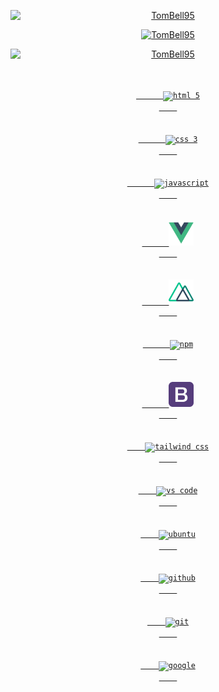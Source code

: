 <p align="center" dir="auto">
  <a target="_blank" rel="noopener noreferrer" href="https://thomasbell.dev/">
    <img 
         src="https://github-readme-stats.vercel.app/api?username=TomBell95&count_private=true&show_icons=true&theme=vue" 
         alt="TomBell95"
         style="max-width: 100%; min-width: 100%;">
  </a>
</p>

<p align="center" dir="auto">
  <a target="_blank" rel="noopener noreferrer" href="https://thomasbell.dev/">
    <img 
         src="https://github-readme-streak-stats.herokuapp.com?user=TomBell95&theme=vue&hide_border=true&date_format=j%20M%5B%20Y%5D" 
         alt="TomBell95" 
         style="max-width: 100%;">
  </a>
</p>

<p align="center" dir="auto">
  <a target="_blank" rel="noopener noreferrer" href="https://thomasbell.dev/">
    <img 
         src="https://github-readme-stats.vercel.app/api/top-langs/?username=TomBell95&layout=compact" 
         alt="TomBell95"
         style="max-width: 100%; min-width: 100%;">
  </a>
</p>

<!-- LANGUAGES -->
<p align="center" dir="auto">
  <code>
    <a 
       target="_blank" 
       rel="noopener noreferrer" href="https://camo.githubusercontent.com/da7acacadecf91d6dc02efcd2be086bb6d78ddff19a1b7a0ab2755a6fda8b1e9/68747470733a2f2f63646e2e6a7364656c6976722e6e65742f67682f64657669636f6e732f64657669636f6e2f69636f6e732f68746d6c352f68746d6c352d6f726967696e616c2e737667">
      <img 
           title="HTML 5" 
           alt="html 5" 
           width="40px" 
           src="https://cdn.jsdelivr.net/gh/devicons/devicon/icons/html5/html5-original.svg" 
           data-canonical-src="https://cdn.jsdelivr.net/gh/devicons/devicon/icons/html5/html5-original.svg" 
           style="max-width: 100%;">
    </a>
  </code>
  
  <code>
    <a 
       target="_blank" 
       rel="noopener noreferrer" href="https://camo.githubusercontent.com/2e496d4bfc6f753ddca87b521ce95c88219f77800212ffa6d4401ad368c82170/68747470733a2f2f63646e2e6a7364656c6976722e6e65742f67682f64657669636f6e732f64657669636f6e2f69636f6e732f637373332f637373332d6f726967696e616c2e737667">
      <img 
           title="CSS 3" 
           alt="css 3" 
           width="40px" 
           src="https://cdn.jsdelivr.net/gh/devicons/devicon/icons/css3/css3-original.svg" 
           data-canonical-src="https://cdn.jsdelivr.net/gh/devicons/devicon/icons/css3/css3-original.svg" 
           style="max-width: 100%;">
    </a>
  </code>
  
  <code>
    <a 
       target="_blank" 
       rel="noopener noreferrer" href="https://camo.githubusercontent.com/442c452cb73752bb1914ce03fce2017056d651a2099696b8594ddf5ccc74825e/68747470733a2f2f63646e2e6a7364656c6976722e6e65742f67682f64657669636f6e732f64657669636f6e2f69636f6e732f6a6176617363726970742f6a6176617363726970742d6f726967696e616c2e737667">
      <img 
           title="JavaScript" 
           alt="javascript" 
           width="40px" 
           src="https://cdn.jsdelivr.net/gh/devicons/devicon/icons/javascript/javascript-original.svg" 
           data-canonical-src="https://cdn.jsdelivr.net/gh/devicons/devicon/icons/javascript/javascript-original.svg" 
           style="max-width: 100%;">
    </a>
  </code>
  
  <code>
    <a 
       target="_blank" 
       rel="noopener noreferrer" href="https://camo.githubusercontent.com/27d0b117da00485c56d69aef0fa310a3f8a07abecc8aa15fa38c8b78526c60ac/68747470733a2f2f63646e2e6a7364656c6976722e6e65742f67682f64657669636f6e732f64657669636f6e2f69636f6e732f72656163742f72656163742d6f726967696e616c2e737667">
      <img 
           title="VueJS" 
           alt="vue js" 
           width="40px" 
           src="https://github.com/devicons/devicon/blob/v2.15.1/icons/vuejs/vuejs-original.svg" 
           data-canonical-src="https://github.com/devicons/devicon/blob/v2.15.1/icons/vuejs/vuejs-original.svg" 
           style="max-width: 100%;">
    </a>
  </code>
  
  <code>
    <a 
       target="_blank" 
       rel="noopener noreferrer" href="https://camo.githubusercontent.com/85a3f21551aec9137fd7627cd9b4ce0f7cf844ab80f26e7f091cc3c39d117e2a/68747470733a2f2f63646e2e6a7364656c6976722e6e65742f67682f64657669636f6e732f64657669636f6e2f69636f6e732f6761747362792f6761747362792d6f726967696e616c2e737667">
      <img 
           title="NuxtJS" 
           alt="nuxt js" 
           width="40px" 
           src="https://github.com/devicons/devicon/blob/v2.15.1/icons/nuxtjs/nuxtjs-original.svg" 
           data-canonical-src="https://github.com/devicons/devicon/blob/v2.15.1/icons/nuxtjs/nuxtjs-original.svg" 
           style="max-width: 100%;">
    </a>
  </code>
  
  <code>
    <a 
       target="_blank" 
       rel="noopener noreferrer" href="https://camo.githubusercontent.com/adb5a4ad9ef6595b2588c371f02296da3cb3533f4a7387a19f0818501e75f2ea/68747470733a2f2f63646e2e6a7364656c6976722e6e65742f67682f64657669636f6e732f64657669636f6e2f69636f6e732f6e706d2f6e706d2d6f726967696e616c2d776f72646d61726b2e737667">
      <img 
           title="NPM" 
           alt="npm" 
           width="40px" src="https://camo.githubusercontent.com/adb5a4ad9ef6595b2588c371f02296da3cb3533f4a7387a19f0818501e75f2ea/68747470733a2f2f63646e2e6a7364656c6976722e6e65742f67682f64657669636f6e732f64657669636f6e2f69636f6e732f6e706d2f6e706d2d6f726967696e616c2d776f72646d61726b2e737667" data-canonical-src="https://cdn.jsdelivr.net/gh/devicons/devicon/icons/npm/npm-original-wordmark.svg" 
           style="max-width: 100%;">
    </a>
  </code>
  
  <code>
    <a 
       target="_blank" 
       rel="noopener noreferrer" href="https://raw.githubusercontent.com/github/explore/80688e429a7d4ef2fca1e82350fe8e3517d3494d/topics/bootstrap/bootstrap.png">
      <img 
           title="Bootstrap" 
           alt="bootstrap" 
           width="40px" src="https://raw.githubusercontent.com/github/explore/80688e429a7d4ef2fca1e82350fe8e3517d3494d/topics/bootstrap/bootstrap.png" style="max-width: 100%;">
    </a>
  </code>
  
  <code>
    <a target="_blank" rel="noopener noreferrer" href="https://camo.githubusercontent.com/bdedcbc949feefecc3ff98f7e655ee8151b522e2f32196c648620f5366d909d5/68747470733a2f2f63646e2e6a7364656c6976722e6e65742f67682f64657669636f6e732f64657669636f6e2f69636f6e732f7461696c77696e646373732f7461696c77696e646373732d706c61696e2e737667">
    <img 
         title="TailwindCSS" 
         alt="tailwind css" 
         width="40px" src="https://camo.githubusercontent.com/bdedcbc949feefecc3ff98f7e655ee8151b522e2f32196c648620f5366d909d5/68747470733a2f2f63646e2e6a7364656c6976722e6e65742f67682f64657669636f6e732f64657669636f6e2f69636f6e732f7461696c77696e646373732f7461696c77696e646373732d706c61696e2e737667" 
  data-canonical-src="https://cdn.jsdelivr.net/gh/devicons/devicon/icons/tailwindcss/tailwindcss-plain.svg" 
  style="max-width: 100%;">
    </a>
  </code>
  
  <code>
    <a 
       target="_blank" 
       rel="noopener noreferrer" href="https://camo.githubusercontent.com/5fa137d222dde7b69acd22c6572a065ce3656e6ffa1f5e88c1b5c7a935af3cc6/68747470733a2f2f63646e2e6a7364656c6976722e6e65742f67682f64657669636f6e732f64657669636f6e2f69636f6e732f7673636f64652f7673636f64652d6f726967696e616c2e737667">
    <img 
  title="VS Code" 
  alt="vs code" 
         width="40px" src="https://camo.githubusercontent.com/5fa137d222dde7b69acd22c6572a065ce3656e6ffa1f5e88c1b5c7a935af3cc6/68747470733a2f2f63646e2e6a7364656c6976722e6e65742f67682f64657669636f6e732f64657669636f6e2f69636f6e732f7673636f64652f7673636f64652d6f726967696e616c2e737667" 
  data-canonical-src="https://cdn.jsdelivr.net/gh/devicons/devicon/icons/vscode/vscode-original.svg" 
  style="max-width: 100%;">
    </a>
  </code>
  
  <code>
    <a 
       target="_blank" 
       rel="noopener noreferrer" href="https://camo.githubusercontent.com/3e8e4170de9ac8fc3a7bbe397f78556429a19e26dbefe7020d1e8c25c6ace93c/68747470733a2f2f63646e2e6a7364656c6976722e6e65742f67682f64657669636f6e732f64657669636f6e2f69636f6e732f7562756e74752f7562756e74752d706c61696e2e737667">
    <img 
  title="Ubuntu" 
  alt="ubuntu" 
  width="40px" src="https://camo.githubusercontent.com/3e8e4170de9ac8fc3a7bbe397f78556429a19e26dbefe7020d1e8c25c6ace93c/68747470733a2f2f63646e2e6a7364656c6976722e6e65742f67682f64657669636f6e732f64657669636f6e2f69636f6e732f7562756e74752f7562756e74752d706c61696e2e737667" 
  data-canonical-src="https://cdn.jsdelivr.net/gh/devicons/devicon/icons/ubuntu/ubuntu-plain.svg" 
  style="max-width: 100%;">
    </a>
  </code>
  
  <code>
    <a 
       target="_blank" 
       rel="noopener noreferrer" href="https://camo.githubusercontent.com/6c8e86dfc77346d4388b8e064db73017a210f18e2cd18e74779ea34f2d630f4a/68747470733a2f2f63646e2e6a7364656c6976722e6e65742f67682f64657669636f6e732f64657669636f6e2f69636f6e732f6769746875622f6769746875622d6f726967696e616c2e737667">
    <img 
  title="GitHub" 
  alt="github" 
  width="40px" src="https://camo.githubusercontent.com/6c8e86dfc77346d4388b8e064db73017a210f18e2cd18e74779ea34f2d630f4a/68747470733a2f2f63646e2e6a7364656c6976722e6e65742f67682f64657669636f6e732f64657669636f6e2f69636f6e732f6769746875622f6769746875622d6f726967696e616c2e737667" 
  data-canonical-src="https://cdn.jsdelivr.net/gh/devicons/devicon/icons/github/github-original.svg" 
  style="max-width: 100%;">
    </a>
  </code>
  
  <code>
    <a 
       target="_blank" 
       rel="noopener noreferrer" href="https://camo.githubusercontent.com/dc9e7e657b4cd5ba7d819d1a9ce61434bd0ddbb94287d7476b186bd783b62279/68747470733a2f2f63646e2e6a7364656c6976722e6e65742f67682f64657669636f6e732f64657669636f6e2f69636f6e732f6769742f6769742d6f726967696e616c2e737667">
    <img 
  title="Git" 
  alt="git" 
  width="40px" src="https://camo.githubusercontent.com/dc9e7e657b4cd5ba7d819d1a9ce61434bd0ddbb94287d7476b186bd783b62279/68747470733a2f2f63646e2e6a7364656c6976722e6e65742f67682f64657669636f6e732f64657669636f6e2f69636f6e732f6769742f6769742d6f726967696e616c2e737667" 
  data-canonical-src="https://cdn.jsdelivr.net/gh/devicons/devicon/icons/git/git-original.svg" style="max-width: 100%;">
    </a>
  </code>
  
  <code>
    <a 
       target="_blank" rel="noopener noreferrer" href="https://camo.githubusercontent.com/8dfd71f17b988b42619e0e64130b302adebb81b6c95e34ac1393b2fa27619837/68747470733a2f2f63646e2e6a7364656c6976722e6e65742f67682f64657669636f6e732f64657669636f6e2f69636f6e732f676f6f676c652f676f6f676c652d6f726967696e616c2e737667">
    <img title="Google" 
         alt="google" 
         width="40px" src="https://camo.githubusercontent.com/8dfd71f17b988b42619e0e64130b302adebb81b6c95e34ac1393b2fa27619837/68747470733a2f2f63646e2e6a7364656c6976722e6e65742f67682f64657669636f6e732f64657669636f6e2f69636f6e732f676f6f676c652f676f6f676c652d6f726967696e616c2e737667" 
  data-canonical-src="https://cdn.jsdelivr.net/gh/devicons/devicon/icons/google/google-original.svg" 
  style="max-width: 100%;">
    </a>
  </code>
</p>
